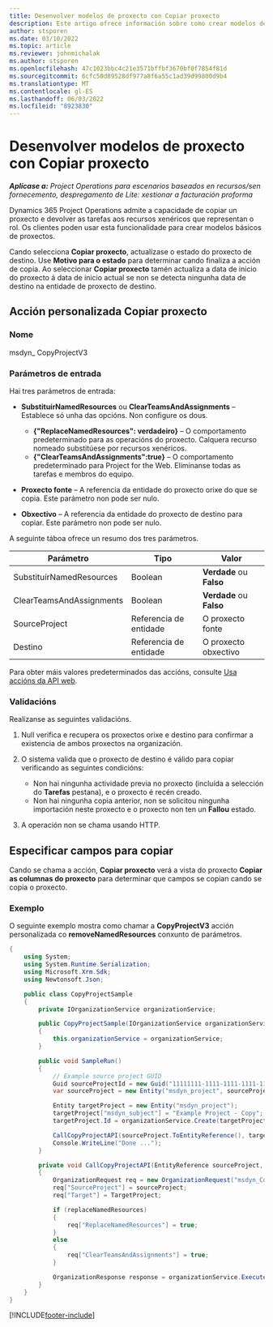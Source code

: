 ```yaml
---
title: Desenvolver modelos de proxecto con Copiar proxecto
description: Este artigo ofrece información sobre como crear modelos de proxecto mediante a acción personalizada Copiar proxecto.
author: stsporen
ms.date: 03/10/2022
ms.topic: article
ms.reviewer: johnmichalak
ms.author: stsporen
ms.openlocfilehash: 47c1023bbc4c21e3571bffbf3670bf0f7854f81d
ms.sourcegitcommit: 6cfc50d89528df977a8f6a55c1ad39d99800d9b4
ms.translationtype: MT
ms.contentlocale: gl-ES
ms.lasthandoff: 06/03/2022
ms.locfileid: "8923830"
---
```

# <a name="develop-project-templates-with-copy-project"></a>Desenvolver modelos de proxecto con Copiar proxecto

_**Aplícase a:** Project Operations para escenarios baseados en recursos/sen fornecemento, despregamento de Lite: xestionar a facturación proforma_

Dynamics 365 Project Operations admite a capacidade de copiar un proxecto e devolver as tarefas aos recursos xenéricos que representan o rol. Os clientes poden usar esta funcionalidade para crear modelos básicos de proxectos.

Cando selecciona **Copiar proxecto**, actualízase o estado do proxecto de destino. Use **Motivo para o estado** para determinar cando finaliza a acción de copia. Ao seleccionar **Copiar proxecto** tamén actualiza a data de inicio do proxecto á data de inicio actual se non se detecta ningunha data de destino na entidade de proxecto de destino.

## <a name="copy-project-custom-action"></a>Acción personalizada Copiar proxecto

### <a name="name"></a>Nome 

msdyn\_ CopyProjectV3

### <a name="input-parameters"></a>Parámetros de entrada

Hai tres parámetros de entrada:

- **SubstituírNamedResources** ou **ClearTeamsAndAssignments** – Establece só unha das opcións. Non configure os dous.

    - **\{"ReplaceNamedResources": verdadeiro\}** – O comportamento predeterminado para as operacións do proxecto. Calquera recurso nomeado substitúese por recursos xenéricos.
    - **\{"ClearTeamsAndAssignments":true\}** – O comportamento predeterminado para Project for the Web. Elimínanse todas as tarefas e membros do equipo.

- **Proxecto fonte** – A referencia da entidade do proxecto orixe do que se copia. Este parámetro non pode ser nulo.
- **Obxectivo** – A referencia da entidade do proxecto de destino para copiar. Este parámetro non pode ser nulo.

A seguinte táboa ofrece un resumo dos tres parámetros.

| Parámetro                | Tipo             | Valor                 |
|--------------------------|------------------|-----------------------|
| SubstituírNamedResources    | Boolean          | **Verdade** ou **Falso** |
| ClearTeamsAndAssignments | Boolean          | **Verdade** ou **Falso** |
| SourceProject            | Referencia de entidade | O proxecto fonte    |
| Destino                   | Referencia de entidade | O proxecto obxectivo    |

Para obter máis valores predeterminados das accións, consulte [Usa accións da API web](/powerapps/developer/common-data-service/webapi/use-web-api-actions).

### <a name="validations"></a>Validacións

Realízanse as seguintes validacións.

1. Null verifica e recupera os proxectos orixe e destino para confirmar a existencia de ambos proxectos na organización.
2. O sistema valida que o proxecto de destino é válido para copiar verificando as seguintes condicións:

    - Non hai ningunha actividade previa no proxecto (incluída a selección do **Tarefas** pestana), e o proxecto é recén creado.
    - Non hai ningunha copia anterior, non se solicitou ningunha importación neste proxecto e o proxecto non ten un **Fallou** estado.

3. A operación non se chama usando HTTP.

## <a name="specify-fields-to-copy"></a>Especificar campos para copiar

Cando se chama a acción, **Copiar proxecto** verá a vista do proxecto **Copiar as columnas do proxecto** para determinar que campos se copian cando se copia o proxecto.

### <a name="example"></a>Exemplo

O seguinte exemplo mostra como chamar a **CopyProjectV3** acción personalizada co **removeNamedResources** conxunto de parámetros.

```C#
{
    using System;
    using System.Runtime.Serialization;
    using Microsoft.Xrm.Sdk;
    using Newtonsoft.Json;

    public class CopyProjectSample
    {
        private IOrganizationService organizationService;

        public CopyProjectSample(IOrganizationService organizationService)
        {
            this.organizationService = organizationService;
        }

        public void SampleRun()
        {
            // Example source project GUID
            Guid sourceProjectId = new Guid("11111111-1111-1111-1111-111111111111");
            var sourceProject = new Entity("msdyn_project", sourceProjectId);

            Entity targetProject = new Entity("msdyn_project");
            targetProject["msdyn_subject"] = "Example Project - Copy";
            targetProject.Id = organizationService.Create(targetProject);

            CallCopyProjectAPI(sourceProject.ToEntityReference(), targetProject.ToEntityReference(), copyOption, true, false);
            Console.WriteLine("Done ...");
        }

        private void CallCopyProjectAPI(EntityReference sourceProject, EntityReference TargetProject, bool replaceNamedResources = true, bool clearTeamsAndAssignments = false)
        {
            OrganizationRequest req = new OrganizationRequest("msdyn_CopyProjectV3");
            req["SourceProject"] = sourceProject;
            req["Target"] = TargetProject;

            if (replaceNamedResources)
            {
                req["ReplaceNamedResources"] = true;
            }
            else
            {
                req["ClearTeamsAndAssignments"] = true;
            }

            OrganizationResponse response = organizationService.Execute(req);
        }
    }
}
```

[!INCLUDE[footer-include](../includes/footer-banner.md)]
